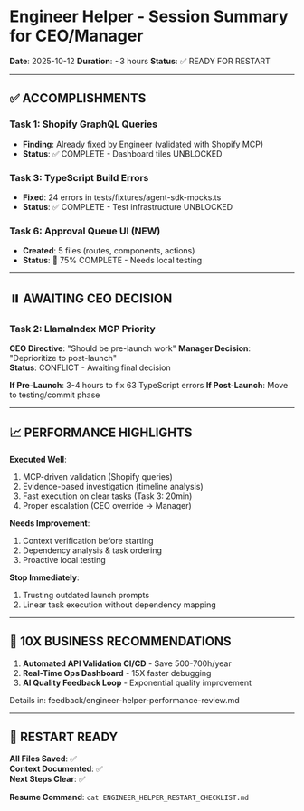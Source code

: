 # Engineer Helper - Session Summary for CEO/Manager

**Date**: 2025-10-12
**Duration**: ~3 hours
**Status**: ✅ READY FOR RESTART

---

## ✅ ACCOMPLISHMENTS

### Task 1: Shopify GraphQL Queries
- **Finding**: Already fixed by Engineer (validated with Shopify MCP)
- **Status**: ✅ COMPLETE - Dashboard tiles UNBLOCKED

### Task 3: TypeScript Build Errors  
- **Fixed**: 24 errors in tests/fixtures/agent-sdk-mocks.ts
- **Status**: ✅ COMPLETE - Test infrastructure UNBLOCKED

### Task 6: Approval Queue UI (NEW)
- **Created**: 5 files (routes, components, actions)
- **Status**: 🔄 75% COMPLETE - Needs local testing

---

## ⏸️ AWAITING CEO DECISION

### Task 2: LlamaIndex MCP Priority

**CEO Directive**: "Should be pre-launch work"
**Manager Decision**: "Deprioritize to post-launch"  
**Status**: CONFLICT - Awaiting final decision

**If Pre-Launch**: 3-4 hours to fix 63 TypeScript errors
**If Post-Launch**: Move to testing/commit phase

---

## 📈 PERFORMANCE HIGHLIGHTS

**Executed Well**:
1. MCP-driven validation (Shopify queries)
2. Evidence-based investigation (timeline analysis)
3. Fast execution on clear tasks (Task 3: 20min)
4. Proper escalation (CEO override → Manager)

**Needs Improvement**:
1. Context verification before starting
2. Dependency analysis & task ordering
3. Proactive local testing

**Stop Immediately**:
1. Trusting outdated launch prompts
2. Linear task execution without dependency mapping

---

## 🚀 10X BUSINESS RECOMMENDATIONS

1. **Automated API Validation CI/CD** - Save 500-700h/year
2. **Real-Time Ops Dashboard** - 15X faster debugging
3. **AI Quality Feedback Loop** - Exponential quality improvement

Details in: feedback/engineer-helper-performance-review.md

---

## 💾 RESTART READY

**All Files Saved**: ✅  
**Context Documented**: ✅  
**Next Steps Clear**: ✅  

**Resume Command**: `cat ENGINEER_HELPER_RESTART_CHECKLIST.md`

